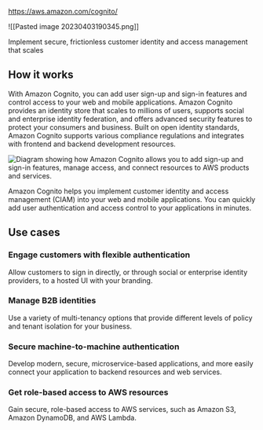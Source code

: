 https://aws.amazon.com/cognito/ 

![[Pasted image 20230403190345.png]]


Implement secure, frictionless customer identity and access management that scales

## How it works

With Amazon Cognito, you can add user sign-up and sign-in features and control access to your web and mobile applications. Amazon Cognito provides an identity store that scales to millions of users, supports social and enterprise identity federation, and offers advanced security features to protect your consumers and business. Built on open identity standards, Amazon Cognito supports various compliance regulations and integrates with frontend and backend development resources.

![Diagram showing how Amazon Cognito allows you to add sign-up and sign-in features, manage access, and connect resources to AWS products and services.](https://d1.awsstatic.com/product-page-diagram_Amazon-Cognito%402x.8bd52e6adb5259db1aa5fc34dd64b9c91ebe05b8.png)

Amazon Cognito helps you implement customer identity and access management (CIAM) into your web and mobile applications. You can quickly add user authentication and access control to your applications in minutes.

## Use cases

### Engage customers with flexible authentication

Allow customers to sign in directly, or through social or enterprise identity providers, to a hosted UI with your branding.

### Manage B2B identities

Use a variety of multi-tenancy options that provide different levels of policy and tenant isolation for your business.

### Secure machine-to-machine authentication

Develop modern, secure, microservice-based applications, and more easily connect your application to backend resources and web services.

### Get role-based access to AWS resources

Gain secure, role-based access to AWS services, such as Amazon S3, Amazon DynamoDB, and AWS Lambda.